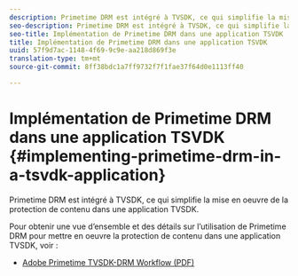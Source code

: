 ```yaml
---
description: Primetime DRM est intégré à TVSDK, ce qui simplifie la mise en oeuvre de la protection de contenu dans une application TVSDK.
seo-description: Primetime DRM est intégré à TVSDK, ce qui simplifie la mise en oeuvre de la protection de contenu dans une application TVSDK.
seo-title: Implémentation de Primetime DRM dans une application TSVDK
title: Implémentation de Primetime DRM dans une application TSVDK
uuid: 57f9d7ac-1148-4f69-9c9e-aa218d869f3e
translation-type: tm+mt
source-git-commit: 8ff38bdc1a7ff9732f7f1fae37f64d0e1113ff40

---
```



# Implémentation de Primetime DRM dans une application TSVDK {#implementing-primetime-drm-in-a-tsvdk-application}

Primetime DRM est intégré à TVSDK, ce qui simplifie la mise en oeuvre de la protection de contenu dans une application TVSDK.

Pour obtenir une vue d’ensemble et des détails sur l’utilisation de Primetime DRM pour mettre en oeuvre la protection de contenu dans une application TVSDK, voir :

* [Adobe Primetime TVSDK-DRM Workflow (PDF)](https://helpx.adobe.com/content/dam/help/en/primetime/drm/drm_tvsdk_drm_workflow.pdf)